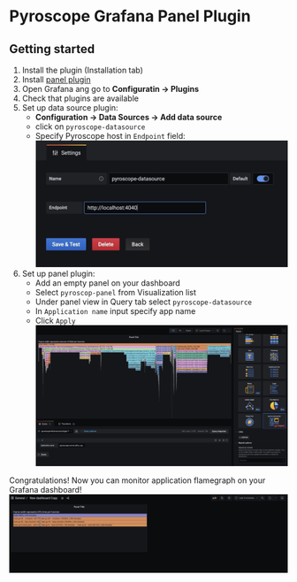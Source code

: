 # Pyroscope Grafana Panel Plugin

## Getting started

1. Install the plugin (Installation tab)
2. Install [panel plugin](https://grafana.com/grafana/plugins/pyroscope-panel/)
3. Open Grafana ang go to **Configuratin -> Plugins**
4. Check that plugins are available
5. Set up data source plugin:
   * **Configuration -> Data Sources -> Add data source**
   * click on `pyroscope-datasource`
   * Specify Pyroscope host in `Endpoint` field:
      ![endpoint](https://raw.githubusercontent.com/pyroscope-io/grafana-panel-plugin/main/docs/assets/endpoint.jpg)
6. Set up panel plugin:
    * Add an empty panel on your dashboard
    * Select `pyroscop-panel` from Visualization list
    * Under panel view in Query tab select `pyroscope-datasource`
    * In `Application name` input specify app name
    * Click `Apply`
   ![settings](https://raw.githubusercontent.com/pyroscope-io/grafana-panel-plugin/main/docs/assets/settings.jpg)

Congratulations! Now you can monitor application flamegraph on your Grafana dashboard!
![dashboard](https://raw.githubusercontent.com/pyroscope-io/grafana-panel-plugin/main/docs/assets/dashboard.jpg)
